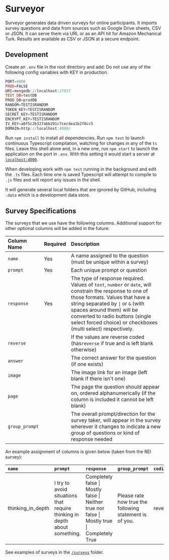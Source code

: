 # Surveyor
Surveyor generates data driven surveys for online participants. It imports survey questions and data from sources such as Google Drive sheets, CSV or JSON. It can serve them via URL or as an API hit for Amazon Mechanical Turk. Results are available as CSV or JSON at a secure endpoint.

## Development
Create an `.env` file in the root directory and add:
Do not use any of the following config variables with KEY in production.
```PowerShell
PORT=4000
PROD=FALSE
URI=mongodb://localhost:27017
TEST_DB=testDB
PROD_DB=prodDB
RANDOM=TESTISRANDOM
TOKEN_KEY=TESTISRANDOM
SECRET_KEY=TESTISRANDOM
ENCRYPT_KEY=TESTISRANDOM
IV_KEY=a0f5c2b327abb291c7cecdea1b2f8cc5 
DOMAIN=http://localhost:4000/
```

Run `npm install` to install all dependencies. Run `npm test` to launch continuous Typescript compilation, watching for changes in any of the `ts` files. Leave this shell alone and, in a new one, run `npm start` to launch the application on the port in `.env`. With this setting it would start a server at [`localhost:4000`](http://localhost:4000).

When developing work with `npm test` running in the background and edit the `.ts` files. Each time one is saved Typescript will attempt to compile to `.js` files and will report any issues in the shell.

It will generate several local folders that are ignored by GitHub, including `.data` which is a development data store.


## Survey Specifications
The surveys that we use have the following columns. Additional support for other optional columns will be added in the future: 

| Column Name | Required | Description |
| :- | :- | :- |
| `name` | Yes | A name assigned to the question (must be unique within a survey) |
| `prompt` | Yes | Each unique prompt or question |
| `response` | Yes | The type of response required. Values of `text`, `number` or `date`, will constrain the response to one of those formats. Values that have a string separated by `\|` or `&` (with spaces around them) will be converted to radio buttons (single select forced choice) or checkboxes (multi select) respectively. |
| `reverse` |  | If the values are reverse coded (has`reverse` if true and is left blank otherwise) |
| `answer` |  | The correct answer for the question (if one exists) |
| `image` |  | The image link for an image (left blank if there isn't one) |
| `page` |  | The page the question should appear on, ordered alphanumerically (if the column is included it cannot be left blank) |
| `group_prompt` |  | The overall prompt/direction for the survey taker, will appear in the survey wherever it changes to indicate a new group of questions or kind of response needed |

An example assignment of columns is given below (taken from the REI survey):

| `name` | `prompt`| `response` | `group_prompt` | `coding` |
| :- | :- | :- | :- | :- |
|thinking_in_depth | I try to avoid situations that require thinking in depth about something. | Completely false \| Mostly false \| Neither true nor false \| Mostly true \| Completely True | Please rate how true the following statement is of you. |reverse |


See examples of surveys in the [`/surveys`](https://github.com/Watts-Lab/surveyor/tree/main/surveys) folder.
